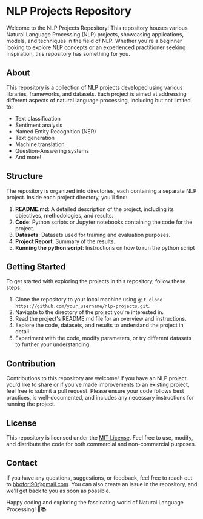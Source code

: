 # NLP Projects Repository

Welcome to the NLP Projects Repository! This repository houses various Natural Language Processing (NLP) projects, showcasing applications, models, and techniques in the field of NLP. Whether you're a beginner looking to explore NLP concepts or an experienced practitioner seeking inspiration, this repository has something for you.

## About

This repository is a collection of NLP projects developed using various libraries, frameworks, and datasets. Each project is aimed at addressing different aspects of natural language processing, including but not limited to:

- Text classification
- Sentiment analysis
- Named Entity Recognition (NER)
- Text generation
- Machine translation
- Question-Answering systems
- And more!

## Structure

The repository is organized into directories, each containing a separate NLP project. Inside each project directory, you'll find:

1. **README.md**: A detailed description of the project, including its objectives, methodologies, and results.
2. **Code**: Python scripts or Jupyter notebooks containing the code for the project.
3. **Datasets**: Datasets used for training and evaluation purposes.
4. **Project Report**: Summary of the results.
5. **Running the python script**: Instructions on how to run the python script

## Getting Started

To get started with exploring the projects in this repository, follow these steps:

1. Clone the repository to your local machine using `git clone https://github.com/your_username/nlp-projects.git`.
2. Navigate to the directory of the project you're interested in.
3. Read the project's README.md file for an overview and instructions.
4. Explore the code, datasets, and results to understand the project in detail.
5. Experiment with the code, modify parameters, or try different datasets to further your understanding.

## Contribution

Contributions to this repository are welcome! If you have an NLP project you'd like to share or if you've made improvements to an existing project, feel free to submit a pull request. Please ensure your code follows best practices, is well-documented, and includes any necessary instructions for running the project.

## License

This repository is licensed under the [MIT License](LICENSE). Feel free to use, modify, and distribute the code for both commercial and non-commercial purposes.

## Contact

If you have any questions, suggestions, or feedback, feel free to reach out to [bbofori90@gmail.com](mailto:bbofori90@gmail.com). You can also create an issue in the repository, and we'll get back to you as soon as possible.

Happy coding and exploring the fascinating world of Natural Language Processing! 🚀📚
